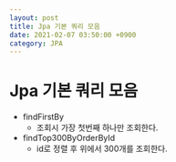 ```yaml
---
layout: post
title: Jpa 기본 쿼리 모음
date: 2021-02-07 03:50:00 +0900
category: JPA
---
```

# Jpa 기본 쿼리 모음

* findFirstBy
  * 조회시 가장 첫번째 하나만 조회한다.
* findTop300ByOrderById
  * id로 정렬 후 위에서 300개를 조회한다.
